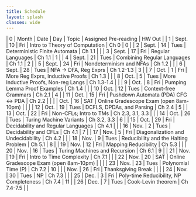 ```yaml
---
title: Schedule 
layout: splash
classes: wide
---
```



| 0  | Month | Date | Day  | Topic                                   | Assigned Pre-reading | HW Out |
| 1  | Sept. | 10   | Fri  | Intro to Theory of Computation          | Ch 0                 | 0      |
| 2  | Sept. | 14   | Tues | Deterministic Finite Automata           | Ch 1.1               |        |
| 3  | Sept. | 17   | Fri  | Regular Languages                       | Ch 1.1               | 1      |
| 4  | Sept. | 21   | Tues | Combining Regular Languages             | Ch 1.1               | 2      |
| 5  | Sept. | 24   | Fri  | Nondeterminism and NFAs                 | Ch 1.2               |        |
| 6  | Sept. | 28   | Tues | NFA →  DFA, Reg Exprs                   | Ch 1.2-1.3           | 3      |
| 7  | Oct.  | 1    | Fri  | More Reg Exprs, Inductive Proofs        | Ch 1.3               |        |
| 8  | Oct.  | 5    | Tues | More Inductive Proofs, Non-reg Langs    | Ch 1.3-1.4           |        |
| 9  | Oct.  | 8    | Fri  | Pumping Lemma Proof Examples            | Ch 1.4               |        |
| 10 | Oct.  | 12   | Tues | Context-free Grammars                   | Ch 2.1               | 4      |
| 11 | Oct.  | 15   | Fri  | Pushdown Automata (PDA) CFG ↔ PDA       | Ch 2.2               |        |
|    | Oct.  | 16   | SAT  | Online Gradescope Exam (open 8am-10pm)  |                      |        |
| 12 | Oct.  | 19   | Tues | DCFLS, DPDAs, and Parsing               | Ch 2.4               | 5      |
| 13 | Oct.  | 22   | Fri  | Non-CFLs; Intro to TMs                  | Ch 2.3, 3.1, 3.3     |        |
| 14 | Oct.  | 26   | Tues | Turing Machine Variants                 | Ch 3.2, 3.3          | 6      |
| 15 | Oct.  | 29   | Fri  | Decidability and Regular Languages      | Ch 4.1               |        |
| 16 | Nov.  | 2    | Tues | Decidability and CFLs                   | Ch 4.1               | 7      |
| 17 | Nov.  | 5    | Fri  | Diagonalization and Undecidability      | Ch 4.2               |        |
| 18 | Nov.  | 9    | Tues | Reducibility and the Halting Problem    | Ch 5.1               | 8      |
| 19 | Nov.  | 12   | Fri  | Mapping Reducibility                    | Ch 5.3               |        |
| 20 | Nov.  | 16   | Tues | Turing Machines and Recursion           | Ch 6.1               | 9      |
| 21 | Nov.  | 19   | Fri  | Intro to Time Complexity                | Ch 7.1               |        |
| 22 | Nov.  | 20   | SAT  | Online Gradescope Exam (open 8am-10pm)  |                      |        |
| 23 | Nov.  | 23   | Tues | Polynomial Time (P)                     | Ch 7.2               | 10     |
|    | Nov.  | 26   | Fri  | Thanksgiving Break                      |                      |        |
| 24 | Nov.  | 30   | Tues | NP                                      | Ch 7.3               |        |
| 25 | Dec.  | 3    | Fri  | Poly-time Reducibility, NP Completeness | Ch 7.4               | 11     |
| 26 | Dec.  | 7    | Tues | Cook-Levin theorem                      | Ch 7.4-7.5           |        |
	
